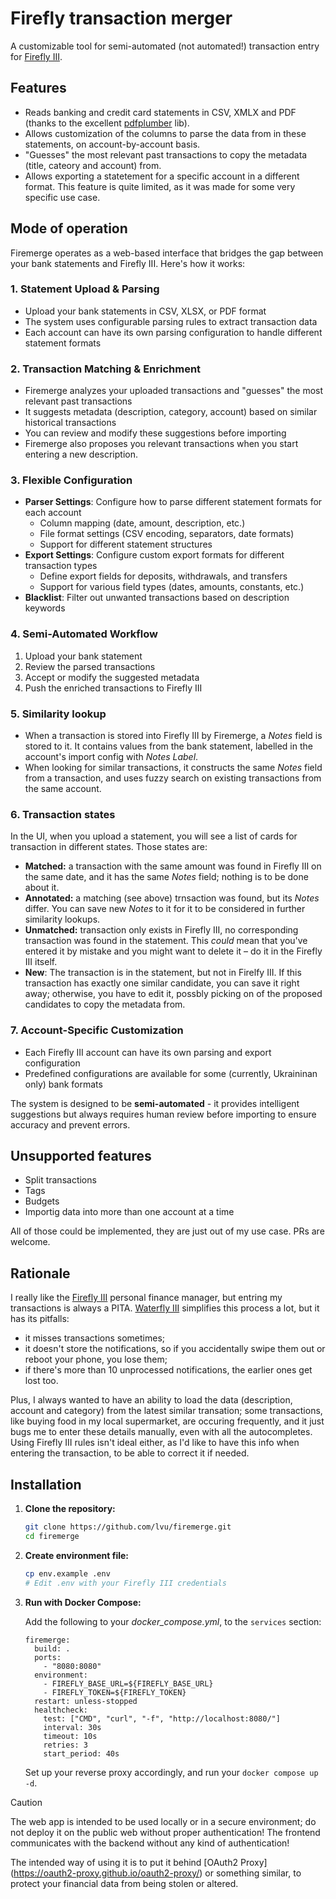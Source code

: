 # Firefly transaction merger

A customizable tool for semi-automated (not automated!) transaction entry for [Firefly III](https://firefly-iii.org/).

## Features
- Reads banking and credit card statements in CSV, XMLX and PDF (thanks to the excellent
  [pdfplumber](https://github.com/jsvine/pdfplumber) lib).
- Allows customization of the columns to parse the data from in these statements, on account-by-account basis.
- "Guesses" the most relevant past transactions to copy the metadata (title, cateory and account) from.
- Allows exporting a statetement for a specific account in a different format. This feature is quite limited,
  as it was made for some very specific use case.

## Mode of operation

Firemerge operates as a web-based interface that bridges the gap between your bank statements and Firefly III. Here's how it works:

### 1. **Statement Upload & Parsing**
- Upload your bank statements in CSV, XLSX, or PDF format
- The system uses configurable parsing rules to extract transaction data
- Each account can have its own parsing configuration to handle different statement formats

### 2. **Transaction Matching & Enrichment**
- Firemerge analyzes your uploaded transactions and "guesses" the most relevant past transactions
- It suggests metadata (description, category, account) based on similar historical transactions
- You can review and modify these suggestions before importing
- Firemerge also proposes you relevant transactions when you start entering a new description.

### 3. **Flexible Configuration**
- **Parser Settings**: Configure how to parse different statement formats for each account
  - Column mapping (date, amount, description, etc.)
  - File format settings (CSV encoding, separators, date formats)
  - Support for different statement structures
- **Export Settings**: Configure custom export formats for different transaction types
  - Define export fields for deposits, withdrawals, and transfers
  - Support for various field types (dates, amounts, constants, etc.)
- **Blacklist**: Filter out unwanted transactions based on description keywords

### 4. **Semi-Automated Workflow**
1. Upload your bank statement
2. Review the parsed transactions
3. Accept or modify the suggested metadata
4. Push the enriched transactions to Firefly III

### 5. **Similarity lookup**
- When a transaction is stored into Firefly III by Firemerge, a _Notes_ field is stored to it.
It contains values from the bank statement, labelled in the account's import config with _Notes Label_.
- When looking for similar transactions, it constructs the same _Notes_ field from a transaction,
and uses fuzzy search on existing transactions from the same account.

### 6. **Transaction states**
In the UI, when you upload a statement, you will see a list of cards for transaction in different states.
Those states are:
- **Matched:** a transaction with the same amount was found in Firefly III on the same date, and it has the same
  _Notes_ field; nothing is to be done about it.
- **Annotated:** a matching (see above) trnsaction was found, but its _Notes_ differ. You can save new _Notes_
  to it for it to be considered in further similarity lookups.
- **Unmatched:** transaction only exists in Firefly III, no corresponding transaction was found in the statement.
  This _could_ mean that you've entered it by mistake and you might want to delete it – do it in the Firefly III itself.
- **New**: The transaction is in the statement, but not in Firelfy III. If this transaction has exactly one
  similar candidate, you can save it right away; otherwise, you have to edit it, possbly picking on of the proposed
  candidates to copy the metadata from.

### 7. **Account-Specific Customization**
- Each Firefly III account can have its own parsing and export configuration
- Predefined configurations are available for some (currently, Ukraininan only) bank formats

The system is designed to be **semi-automated** - it provides intelligent suggestions but always requires human review before importing to ensure accuracy and prevent errors.

## Unsupported features
- Split transactions
- Tags
- Budgets
- Importig data into more than one account at a time

All of those could be implemented, they are just out of my use case. PRs are welcome.

## Rationale

I really like the [Firefly III](https://firefly-iii.org/) personal finance manager, but
entring my transactions is always a PITA. [Waterfly III](https://github.com/dreautall/waterfly-iii) simplifies
this process a lot, but it has its pitfalls:
- it misses transactions sometimes;
- it doesn't store the notifications, so if you accidentally swipe them out or reboot your phone, you lose them;
- if there's more than 10 unprocessed notifications, the earlier ones get lost too.

Plus, I always wanted to have an ability to load the data (description, account and category) from the latest similar
transation; some transactions, like buying food in my local supermarket, are occuring frequently, and it just bugs me to
enter these details manually, even with all the autocompletes. Using Firefly III rules isn't ideal either, as I'd like to
have this info when entering the transaction, to be able to correct it if needed.


## Installation


1. **Clone the repository:**
   ```bash
   git clone https://github.com/lvu/firemerge.git
   cd firemerge
   ```

2. **Create environment file:**
   ```bash
   cp env.example .env
   # Edit .env with your Firefly III credentials
   ```

3. **Run with Docker Compose:**

   Add the following to your _docker_compose.yml_, to the `services` section:
   ```
   firemerge:
     build: .
     ports:
       - "8080:8080"
     environment:
       - FIREFLY_BASE_URL=${FIREFLY_BASE_URL}
       - FIREFLY_TOKEN=${FIREFLY_TOKEN}
     restart: unless-stopped
     healthcheck:
       test: ["CMD", "curl", "-f", "http://localhost:8080/"]
       interval: 30s
       timeout: 10s
       retries: 3
       start_period: 40s
   ```

   Set up your reverse proxy accordingly, and run your `docker compose up -d`.


> [!CAUTION]
> The web app is intended to be used locally or in a secure environment; do not deploy it on the public web without proper authentication! The frontend communicates with the backend without any kind of authentication!

The intended way of using it is to put it behind [OAuth2 Proxy] (https://oauth2-proxy.github.io/oauth2-proxy/)
or something similar, to protect your financial data from being stolen or altered.